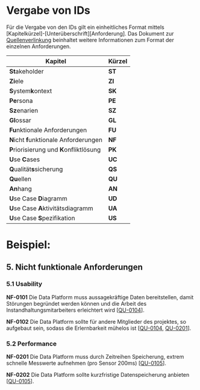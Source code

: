 # Vergabe von IDs
Für die Vergabe von den IDs gilt ein einheitliches Format mittels [Kapitelkürzel]-[Unterüberschrift][Anforderung]. Das Dokument zur [Quellenverlinkung](https://github.com/pschm/am-lastenheft-ss20/blob/master/muster/quellen-verlinkung.md) beinhaltet weitere Informationen zum Format der einzelnen Anforderungen.

| Kapitel | Kürzel |
|--------|--------|
| **St**akeholder|**ST** |
|**Zi**ele|**ZI** |
| **S**ystem**k**ontext|**SK** |
|**Pe**rsona|  **PE**
|**Sz**enarien |  **SZ**
| **Gl**ossar | **GL**
|**Fu**nktionale Anforderungen | **FU**
|**N**icht **f**unktionale Anforderungen|  **NF**
|**P**riorisierung und **K**onfliktlösung | **PK**
| **U**se **C**ases |  **UC**
|**Q**ualität**s**sicherung | **QS**
|**Qu**ellen |  **QU**
|**An**hang |  **AN**
|**U**se Case **D**iagramm |  **UD**
|**U**se Case **A**ktivitätsdiagramm |  **UA**
|**U**se Case **S**pezifikation |  **US**


# Beispiel:
## 5. Nicht funktionale Anforderungen
  ### 5.1 Usability
  
  **NF-0101** Die Data Platform muss aussagekräftige Daten bereitstellen, damit Störungen begründet werden können und die Arbeit des Instandhaltungsmitarbeiters erleichtert wird [[QU-0104](../lastenheft/09.-quellen.md#QU-0104)].
  

**NF-0102** Die Data Platform sollte für andere Mitglieder des projektes, so aufgebaut sein, sodass die Erlernbarkeit mühelos ist [[QU-0104](../lastenheft/09.-quellen.md#QU-0104), [QU-0201](../lastenheft/09.-quellen.md#QU-0201)].


### 5.2 Performance 
**NF-0201** Die Data Platform muss durch Zeitreihen Speicherung, extrem schnelle Messwerte aufnehmen (pro Sensor 200ms) [[QU-0105](../lastenheft/09.-quellen.md#QU-0105)].

**NF-0202** Die Data Platform sollte kurzfristige Datenspeicherung anbieten [[QU-0105](../lastenheft/09.-quellen.md#QU-0105)].
